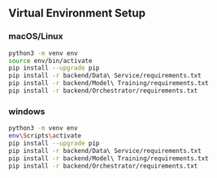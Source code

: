 ## Virtual Environment Setup

### macOS/Linux

```bash
python3 -m venv env
source env/bin/activate
pip install --upgrade pip
pip install -r backend/Data\ Service/requirements.txt
pip install -r backend/Model\ Training/requirements.txt
pip install -r backend/Orchestrator/requirements.txt
```

### windows

```bash
python3 -m venv env
env\Scripts\activate
pip install --upgrade pip
pip install -r backend/Data\ Service/requirements.txt
pip install -r backend/Model\ Training/requirements.txt
pip install -r backend/Orchestrator/requirements.txt
```
